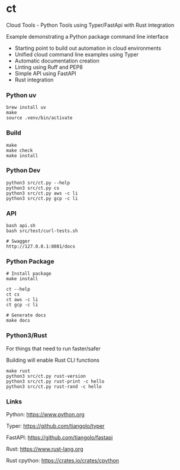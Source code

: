 # ct

Cloud Tools - Python Tools using Typer/FastApi with Rust integration

Example demonstrating a Python package command line interface
- Starting point to build out automation in cloud environments
- Unified cloud command line examples using Typer
- Automatic documentation creation
- Linting using Ruff and PEP8
- Simple API using FastAPI
- Rust integration


### Python uv
```
brew install uv
make
source .venv/bin/activate
```

### Build
```
make
make check
make install
```

### Python Dev
```
python3 src/ct.py --help
python3 src/ct.py cs
python3 src/ct.py aws -c li
python3 src/ct.py gcp -c li
```

### API
```
bash api.sh
bash src/test/curl-tests.sh

# Swagger
http://127.0.0.1:8081/docs
```

### Python Package
```
# Install package
make install

ct --help
ct cs
ct aws -c li
ct gcp -c li

# Generate docs
make docs
```

### Python3/Rust

For things that need to run faster/safer

Building will enable Rust CLI functions
```
make rust
python3 src/ct.py rust-version
python3 src/ct.py rust-print -c hello
python3 src/ct.py rust-rand -c hello
```

### Links

Python: https://www.python.org

Typer: https://github.com/tiangolo/typer

FastAPI: https://github.com/tiangolo/fastapi

Rust: https://www.rust-lang.org

Rust cpython: https://crates.io/crates/cpython
